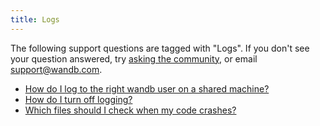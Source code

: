 ```yaml
---
title: Logs 
---
```

The following support questions are tagged with "Logs". If you don't see 
your question answered, try [asking the community](https://community.wandb.ai/), 
or email [support@wandb.com](mailto:support@wandb.com).

- [How do I log to the right wandb user on a shared machine?](log_shared_machine.md)
- [How do I turn off logging?](logging_turn_off.md)
- [Which files should I check when my code crashes?](files_check_code_crashes.md)
